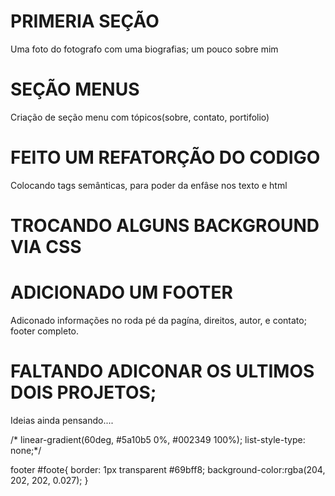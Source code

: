 # PRIMERIA SEÇÃO
Uma foto do fotografo com uma biografias; um pouco sobre mim

# SEÇÃO MENUS
Criação de seção menu com tópicos(sobre, contato, portifolio)

# FEITO UM REFATORÇÃO DO CODIGO
Colocando tags semânticas, para poder da enfâse nos texto e html

# TROCANDO ALGUNS BACKGROUND VIA CSS

# ADICIONADO UM FOOTER
Adiconado informações no roda pé da pagína, direitos, autor, e contato; 
footer completo.

# FALTANDO ADICONAR OS ULTIMOS DOIS PROJETOS;
Ideias ainda pensando....




/*
linear-gradient(60deg, #5a10b5 0%, #002349 100%);
list-style-type: none;*/

footer
#foote{
  border: 1px transparent #69bff8;
  background-color:rgba(204, 202, 202, 0.027);
}
